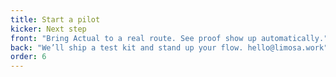 ```yaml
---
title: Start a pilot
kicker: Next step
front: "Bring Actual to a real route. See proof show up automatically."
back: "We’ll ship a test kit and stand up your flow. hello@limosa.work"
order: 6
---
```

